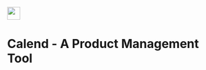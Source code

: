 <img src="https://i.ibb.co/T8phhqM/lightmode.png"
        height="30">

# Calend - A Product Management Tool

